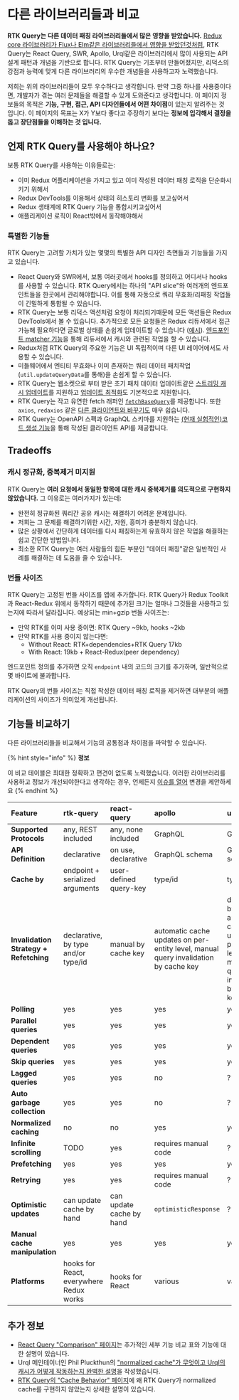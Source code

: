 # 다른 라이브러리들과 비교

**RTK Query는 다른 데이터 패칭 라이브러리들에서 많은 영향을 받았습니다.** [Redux core 라이브러리가 Flux나 Elm같은 라이브러리들에서 영향을 받았던것처럼](https://redux.js.org/understanding/history-and-design/prior-art), RTK Query는 React Query, SWR, Apollo, Urql같은 라이브러리에서 많이 사용되는 API 설계 패턴과 개념을 기반으로 합니다. RTK Query는 기초부터 만들어졌지만, 리덕스의 강점과 능력에 맞게 다른 라이브러리의 우수한 개념들을 사용하고자 노력했습니다. 

저희는 위의 라이브러리들이 모두 우수하다고 생각합니다. 만약 그중 하나를 사용중이다면, 개발자가 겪는 여러 문제들을 해결할 수 있게 도와준다고 생각합니다. 이 페이지 정보들의 목적은 **기능, 구현, 접근, API 디자인들에서 어떤 차이점**이 있는지 알려주는 것 입니다. 이 페이지의 목표는 X가 Y보다 좋다고 주장하기 보다는 **정보에 입각해서 결정을 돕고 장단점들을 이해하는 것 입니다.** 

## 언제 RTK Query를 사용해야 하나요? <a id="when-should-you-use-rtk-query"></a>

보통 RTK Query를 사용하는 이유들로는:

* 이미 Redux 어플리케이션을 가지고 있고 이미 작성된 데이터 패칭 로직을 단순화시키기 위해서
* Redux DevTools를 이용해서 상태의 히스토리 변화를 보고싶어서
* Redux 생태계에 RTK Query 기능을 통합시키고싶어서
* 애플리케이션 로직이 React밖에서 동작해야해서

### 특별한 기능들 <a id="unique-capabilities"></a>

RTK Query는 고려할 가치가 있는 몇몇의 특별한 API 디자인 측면들과 기능들을 가지고 있습니다.

* React Query와 SWR에서, 보통 여러곳에서 hooks를 정의하고 어디서나 hooks를 사용할 수 있습니다. RTK Query에서는 하나의 "API slice"와 여러개의 엔드포인트들을 한곳에서 관리해야합니다. 이를 통해 자동으로 쿼리 무효화/리패칭 작업들이 긴밀하게 통합될 수 있습니다. 
* RTK Query는 보통 리덕스 액션처럼 요청이 처리되기때문에 모든 액션들은 Redux DevTools에서 볼 수 있습니다. 추가적으로 모든 요청들은 Redux 리듀서에서 접근가능해 필요하다면 글로벌 상태를 손쉽게 업데이트할 수 있습니다 \([예시](https://github.com/reduxjs/redux-toolkit/issues/958#issuecomment-809570419)\). [엔드포인트 matcher 기능](https://redux-toolkit.js.org/rtk-query/api/created-api/endpoints#matchers)을 통해 리듀서에서 캐시와 관련된 작업을 할 수 있습니다. 
* Redux처럼 RTK Query의 주요한 기능은 UI 독립적이며 다른 UI 레이어에서도 사용할 수 있습니다. 
* 미들웨어에서 엔티티 무효화나 이미 존재하는 쿼리 데이터 패치작업\(`util.updateQueryData`를 통해\)을 손쉽게 할 수 있습니다. 
* RTK Query는 웹소켓으로 부터 받은 초기 패치 데이터 업데이트같은 [스트리밍 캐시 업데이트](https://redux-toolkit.js.org/rtk-query/usage/streaming-updates)를 지원하고 [업데이트 최적화](https://redux-toolkit.js.org/rtk-query/usage/optimistic-updates)도 기본적으로 지원합니다. 
* RTK Query는 작고 유연한 fetch 래퍼인 [`fetchBaseQuery`](https://redux-toolkit.js.org/rtk-query/api/fetchBaseQuery)를 제공합니다. 또한 `axios`, `redaxios` 같은 [다른 클라이언트와 바꾸기도](https://redux-toolkit.js.org/rtk-query/usage/customizing-queries) 매우 쉽습니다. 
* RTK Query는 OpenAPI 스펙과 GraphQL 스키마를 지원하는 [\(현재 실험적인\)코드 생성 기능](https://github.com/rtk-incubator/rtk-query-codegen)을 통해 작성된 클라이언트 API를 제공합니다.

## Tradeoffs

### 캐시 정규화, 중복제거 미지원 <a id="no-normalized-or-deduplicated-cache"></a>

RTK Query는 **여러 요청에서 동일한 항목에 대한 캐시 중복제거를 의도적으로 구현하지 않았습니다.** 그 이유로는 여러가지가 있는데: 

* 완전히 정규화된 쿼리간 공유 캐시는 해결하기 어려운 문제입니다. 
* 저희는 그 문제를 해결하기위한 시간, 자원, 흥미가 충분하지 않습니다. 
* 많은 상황에서 간단하게 데이터를 다시 패칭하는게 유효하지 않은 작업을 해결하는 쉽고 간단한 방법입니다. 
* 최소한 RTK Query는 여러 사람들의 힘든 부분인 "데이터 패칭"같은 일반적인 사례를 해결하는 데 도움을 줄 수 있습니다. 

### 번들 사이즈 <a id="bundle-size"></a>

RTK Query는 고정된 번들 사이즈를 앱에 추가합니다. RTK Query가 Redux Toolkit과 React-Redux 위에서 동작하기 때문에 추가된 크기는 얼마나 그것들을 사용하고 있는지에 따라서 달라집니다. 예상되는 min+gzip 번들 사이즈는: 

* 만약 RTK를 이미 사용 중이면: RTK Query ~9kb, hooks ~2kb
* 만약 RTK를 사용 중이지 않는다면:
  * Without React: RTK+dependencies+RTK Query 17kb
  * With React: 19kb + React-Redux\(peer dependency\)

엔드포인트 정의를 추가하면 오직 `endpoint` 내의 코드의 크기를 추가하며, 일반적으로 몇 바이트에 불과합니다.

RTK Query의 번들 사이즈는 직접 작성한 데이터 패칭 로직을 제거하면 대부분의 애플리케이션의 사이즈가 의미있게 개선됩니다.

## 기능들 비교하기 <a id="comparing-feature-sets"></a>

다른 라이브러리들을 비교해서 기능의 공통점과 차이점을 파악할 수 있습니다.

{% hint style="info" %}
**정보**

이 비교 테이블은 최대한 정확하고 편견이 없도록 노력했습니다. 이러한 라이브러리를 사용하고 정보가 개선되야한다고 생각하는 경우, 언제든지 [이슈를 열어](https://github.com/reduxjs/redux-toolkit/issues/new) 변경을 제안하세요
{% endhint %}

| Feature | rtk-query | react-query | apollo | urql |
| :--- | :--- | :--- | :--- | :--- |
| **Supported Protocols** | any, REST included | any, none included | GraphQL | GraphQL |
| **API Definition** | declarative | on use, declarative | GraphQL schema | GraphQL schema |
| **Cache by** | endpoint + serialized arguments | user-defined query-key | type/id | type/id? |
| **Invalidation Strategy + Refetching** | declarative, by type and/or type/id | manual by cache key | automatic cache updates on per-entity level, manual query invalidation by cache key | declarative, by type OR automatic cache updates on per-entity level, manual query invalidation by cache key |
| **Polling** | yes | yes | yes | yes |
| **Parallel queries** | yes | yes | yes | yes |
| **Dependent queries** | yes | yes | yes | yes |
| **Skip queries** | yes | yes | yes | yes |
| **Lagged queries** | yes | yes | no | ? |
| **Auto garbage collection** | yes | yes | no | ? |
| **Normalized caching** | no | no | yes | yes |
| **Infinite scrolling** | TODO | yes | requires manual code | ? |
| **Prefetching** | yes | yes | yes | yes? |
| **Retrying** | yes | yes | requires manual code | ? |
| **Optimistic updates** | can update cache by hand | can update cache by hand | `optimisticResponse` | ? |
| **Manual cache manipulation** | yes | yes | yes | yes |
| **Platforms** | hooks for React, everywhere Redux works | hooks for React | various | various |

## 추가 정보 <a id="further-information"></a>

* [React Query "Comparison" 페이지](https://react-query.tanstack.com/comparison)는 추가적인 세부 기능 비교 표와 기능에 대한 설명이 있습니다. 
* Urql 메인테이너인 Phil Pluckthun의 ["normalized cache"가 무엇이고 Urql의 캐시가 어떻게 작동하는지 완벽한 설명](https://kitten.sh/graphql-normalized-caching)을 작성했습니다. 
* [RTK Query의 "Cache Behavior" 페이지](https://redux-toolkit.js.org/rtk-query/usage/cache-behavior#tradeoffs)에 왜 RTK Query가 normalized cache를 구현하지 않았는지 상세한 설명이 있습니다. 

